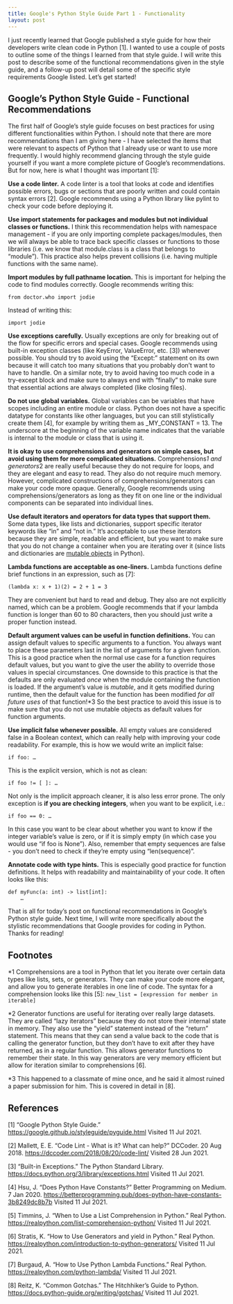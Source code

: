 ```yaml
---
title: Google's Python Style Guide Part 1 - Functionality
layout: post
---
```


I just recently learned that Google published a style guide for how their developers write clean code in Python [1]. I wanted to use a couple of posts to outline some of the things I learned from that style guide. I will write this post to describe some of the functional recommendations given in the style guide, and a follow-up post will detail some of the specific style requirements Google listed. Let’s get started!

## Google’s Python Style Guide - Functional Recommendations

The first half of Google’s style guide focuses on best practices for using different functionalities within Python. I should note that there are more recommendations than I am giving here - I have selected the items that were relevant to aspects of Python that I already use or want to use more frequently. I would highly recommend glancing through the style guide yourself if you want a more complete picture of Google’s recommendations. But for now, here is what I thought was important [1]: 

**Use a code linter.** A code linter is a tool that looks at code and identifies possible errors, bugs or sections that are poorly written and could contain syntax errors [2]. Google recommends using a Python library like pylint to check your code before deploying it.    

**Use import statements for packages and modules but not individual classes or functions.** I think this recommendation helps with namespace management - if you are only importing complete packages/modules, then we will always be able to trace back specific classes or functions to those libraries (i.e. we know that module.class is a class that belongs to “module”). This practice also helps prevent collisions (i.e. having multiple functions with the same name).    

**Import modules by full pathname location.** This is important for helping the code to find modules correctly. Google recommends writing this: 

`from doctor.who import jodie`

Instead of writing this: 

`import jodie`

**Use exceptions carefully.** Usually exceptions are only for breaking out of the flow for specific errors and special cases. Google recommends using built-in exception classes (like KeyError, ValueError, etc. [3]) whenever possible. You should try to avoid using the “Except:” statement on its own because it will catch too many situations that you probably don’t want to have to handle. On a similar note, try to avoid having too much code in a try-except block and make sure to always end with “finally” to make sure that essential actions are always completed (like closing files).   

**Do not use global variables.** Global variables can be variables that have scopes including an entire module or class. Python does not have a specific datatype for constants like other languages, but you can still stylistically create them [4], for example by writing them as _MY_CONSTANT = 13. The underscore at the beginning of the variable name indicates that the variable is internal to the module or class that is using it. 

**It is okay to use comprehensions and generators on simple cases, but avoid using them for more complicated situations.** Comprehensions*1 and generators*2 are really useful because they do not require for loops, and they are elegant and easy to read. They also do not require much memory. However, complicated constructions of comprehensions/generators can make your code more opaque. Generally, Google recommends using comprehensions/generators as long as they fit on one line or the individual components can be separated into individual lines.   

**Use default iterators and operators for data types that support them.** Some data types, like lists and dictionaries, support specific iterator keywords like “in” and “not in.” It’s acceptable to use these iterators because they are simple, readable and efficient, but you want to make sure that you do not change a container when you are iterating over it (since lists and dictionaries are [mutable objects](https://sassafras13.github.io/MutvsImmut/) in Python).   

**Lambda functions are acceptable as one-liners.** Lambda functions define brief functions in an expression, such as [7]: 

`(lambda x: x + 1)(2) = 2 + 1 = 3`

They are convenient but hard to read and debug. They also are not explicitly named, which can be a problem. Google recommends that if your lambda function is longer than 60 to 80 characters, then you should just write a proper function instead. 

**Default argument values can be useful in function definitions.** You can assign default values to specific arguments to a function. You always want to place these parameters last in the list of arguments for a given function. This is a good practice when the normal use case for a function requires default values, but you want to give the user the ability to override those values in special circumstances. One downside to this practice is that the defaults are only evaluated _once_ when the module containing the function is loaded. If the argument’s value is _mutable_, and it gets modified during runtime, then the default value for the function has been modified _for all future uses_ of that function!*3 So the best practice to avoid this issue is to make sure that you do not use mutable objects as default values for function arguments.  

**Use implicit false whenever possible.** All empty values are considered false in a Boolean context, which can really help with improving your code readability. For example, this is how we would write an implicit false: 

`if foo: …`

This is the explicit version, which is not as clean: 

`if foo != [ ]: …`

Not only is the implicit approach cleaner, it is also less error prone. The only exception is **if you are checking integers**, when you want to be explicit, i.e.: 

`if foo == 0: …`

In this case you want to be clear about whether you want to know if the integer variable’s value is zero, or if it is simply empty (in which case you would use “if foo is None”). Also, remember that empty sequences are false - you don’t need to check if they’re empty using “len(sequence)”. 

**Annotate code with type hints.** This is especially good practice for function definitions. It helps with readability and maintainability of your code. It often looks like this: 

```(python3)
def myFunc(a: int) -> list[int]: 
	…
```

That is all for today’s post on functional recommendations in Google’s Python style guide. Next time, I will write more specifically about the stylistic recommendations that Google provides for coding in Python. Thanks for reading! 

## Footnotes

*1 Comprehensions are a tool in Python that let you iterate over certain data types like lists, sets, or generators. They can make your code more elegant, and allow you to generate iterables in one line of code. The syntax for a comprehension looks like this [5]: 
`new_list = [expression for member in iterable]`

*2 Generator functions are useful for iterating over really large datasets. They are called “lazy iterators” because they do not store their internal state in memory. They also use the “yield” statement instead of the “return” statement. This means that they can send a value back to the code that is calling the generator function, but they don’t have to exit after they have returned, as in a regular function. This allows generator functions to remember their state. In this way generators are very memory efficient but allow for iteration similar to comprehensions [6]. 

*3 This happened to a classmate of mine once, and he said it almost ruined a paper submission for him. This is covered in detail in [8]. 

## References

[1] “Google Python Style Guide.” <https://google.github.io/styleguide/pyguide.html> Visited 11 Jul 2021. 

[2] Mallett, E. E. “Code Lint - What is it? What can help?” DCCoder. 20 Aug 2018. <https://dccoder.com/2018/08/20/code-lint/> Visited 28 Jun 2021. 

[3] “Built-in Exceptions.” The Python Standard Library. <https://docs.python.org/3/library/exceptions.html> Visited 11 Jul 2021. 

[4] Hsu, J. “Does Python Have Constants?” Better Programming on Medium. 7 Jan 2020. <https://betterprogramming.pub/does-python-have-constants-3b8249dc8b7b> Visited 11 Jul 2021. 

[5] Timmins, J. “When to Use a List Comprehension in Python.” Real Python.  <https://realpython.com/list-comprehension-python/> Visited 11 Jul 2021. 

[6] Stratis, K. “How to Use Generators and yield in Python.” Real Python. <https://realpython.com/introduction-to-python-generators/> Visited 11 Jul 2021. 

[7] Burgaud, A. “How to Use Python Lambda Functions.” Real Python. <https://realpython.com/python-lambda/> Visited 11 Jul 2021. 

[8] Reitz, K. “Common Gotchas.” The Hitchhiker’s Guide to Python. <https://docs.python-guide.org/writing/gotchas/> Visited 11 Jul 2021. 
